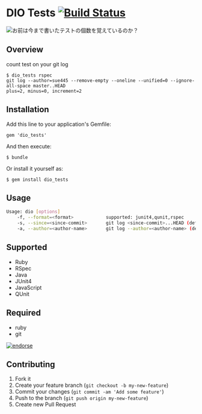 # DIO Tests [![Build Status](https://travis-ci.org/sue445/dio_tests.png?branch=master)](https://travis-ci.org/sue445/dio_tests)

![お前は今まで書いたテストの個数を覚えているのか？](https://raw.github.com/sue445/dio_tests/master/img/dio.png)


## Overview
count test on your git log

    $ dio_tests rspec
    git log --author=sue445 --remove-empty --oneline --unified=0 --ignore-all-space master..HEAD
    plus=2, minus=0, increment=2

## Installation

Add this line to your application's Gemfile:

    gem 'dio_tests'

And then execute:

    $ bundle

Or install it yourself as:

    $ gem install dio_tests

## Usage

```sh
Usage: dio [options]
    -f, --format=<format>            supported: junit4,qunit,rspec
    -s, --since=<since-commit>       git log <since-commit>...HEAD (default: master)
    -a, --author=<author-name>       git log --author=<author-name> (default: use 'user.name' in .gitconfig)
```

## Supported
* Ruby
 * RSpec
* Java
 * JUnit4
* JavaScript
 * QUnit

## Required
* ruby
* git

[![endorse](http://api.coderwall.com/sue445/endorsecount.png)](http://coderwall.com/sue445)

## Contributing

1. Fork it
2. Create your feature branch (`git checkout -b my-new-feature`)
3. Commit your changes (`git commit -am 'Add some feature'`)
4. Push to the branch (`git push origin my-new-feature`)
5. Create new Pull Request
